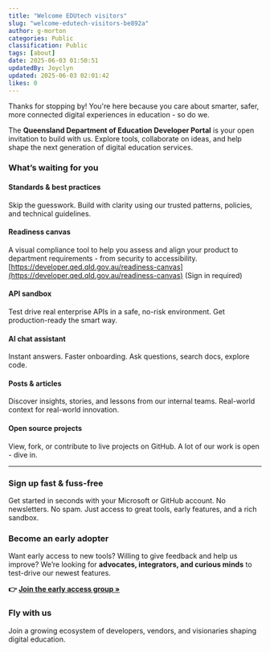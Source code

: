 ```yaml
---
title: "Welcome EDUtech visitors"
slug: "welcome-edutech-visitors-be892a"
author: g-morton
categories: Public
classification: Public
tags: [about]
date: 2025-06-03 01:50:51 
updatedBy: Joyclyn
updated: 2025-06-03 02:01:42 
likes: 0
---
```


Thanks for stopping by!
You're here because you care about smarter, safer, more connected digital experiences in education - so do we.

The **Queensland Department of Education Developer Portal** is your open invitation to build with us. Explore tools, collaborate on ideas, and help shape the next generation of digital education services.


###  What’s waiting for you

####  **Standards & best practices**
Skip the guesswork. Build with clarity using our trusted patterns, policies, and technical guidelines.

####  **Readiness canvas**
A visual compliance tool to help you assess and align your product to department requirements - from security to accessibility.
[https://developer.qed.qld.gov.au/readiness-canvas](https://developer.qed.qld.gov.au/readiness-canvas) (Sign in required)

#### **API sandbox**
Test drive real enterprise APIs in a safe, no-risk environment. Get production-ready the smart way.

####  **AI chat assistant**
Instant answers. Faster onboarding. Ask questions, search docs, explore code.

####  **Posts & articles**
Discover insights, stories, and lessons from our internal teams. Real-world context for real-world innovation.

#### **Open source projects**
View, fork, or contribute to live projects on GitHub. A lot of our work is open - dive in.

---
### Sign up fast & fuss-free
Get started in seconds with your Microsoft or GitHub account.
No newsletters. No spam. Just access to great tools, early features, and a rich sandbox.


### Become an early adopter
Want early access to new tools?
Willing to give feedback and help us improve?
We’re looking for **advocates, integrators, and curious minds** to test-drive our newest features.

**👉 [Join the early access group »](mailto:developerportal@qed.qld.gov.au?subject=Early%20access%20group)**


### Fly with us
Join a growing ecosystem of developers, vendors, and visionaries shaping digital education.